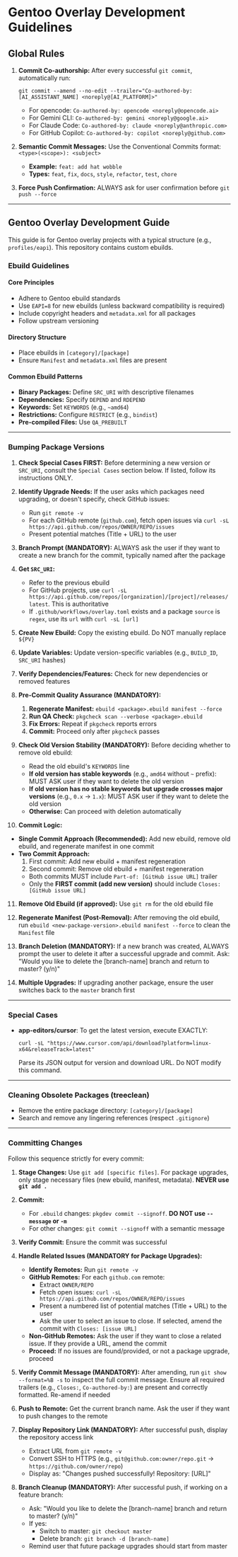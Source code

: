 # Gentoo Overlay Development Guidelines

## Global Rules

1. **Commit Co-authorship:** After every successful `git commit`, automatically run:
   ```
   git commit --amend --no-edit --trailer="Co-authored-by: [AI_ASSISTANT_NAME] <noreply@[AI_PLATFORM]>"
   ```
   * For opencode: `Co-authored-by: opencode <noreply@opencode.ai>`
   * For Gemini CLI: `Co-authored-by: gemini <noreply@google.ai>`
   * For Claude Code: `Co-authored-by: claude <noreply@anthropic.com>`
   * For GitHub Copilot: `Co-authored-by: copilot <noreply@github.com>`

2. **Semantic Commit Messages:** Use the Conventional Commits format: `<type>(<scope>): <subject>`
   * **Example:** `feat: add hat wobble`
   * **Types:** `feat`, `fix`, `docs`, `style`, `refactor`, `test`, `chore`

3. **Force Push Confirmation:** ALWAYS ask for user confirmation before `git push --force`

---

## Gentoo Overlay Development Guide

This guide is for Gentoo overlay projects with a typical structure (e.g., `profiles/eapi`). This repository contains custom ebuilds.

### Ebuild Guidelines

#### Core Principles
* Adhere to Gentoo ebuild standards
* Use `EAPI=8` for new ebuilds (unless backward compatibility is required)
* Include copyright headers and `metadata.xml` for all packages
* Follow upstream versioning

#### Directory Structure
* Place ebuilds in `[category]/[package]`
* Ensure `Manifest` and `metadata.xml` files are present

#### Common Ebuild Patterns
* **Binary Packages:** Define `SRC_URI` with descriptive filenames
* **Dependencies:** Specify `DEPEND` and `RDEPEND`
* **Keywords:** Set `KEYWORDS` (e.g., `~amd64`)
* **Restrictions:** Configure `RESTRICT` (e.g., `bindist`)
* **Pre-compiled Files:** Use `QA_PREBUILT`

---

### Bumping Package Versions

1. **Check Special Cases FIRST:** Before determining a new version or `SRC_URI`, consult the `Special Cases` section below. If listed, follow its instructions ONLY.

2. **Identify Upgrade Needs:** If the user asks which packages need upgrading, or doesn't specify, check GitHub issues:
   * Run `git remote -v`
   * For each GitHub remote (`github.com`), fetch open issues via `curl -sL https://api.github.com/repos/OWNER/REPO/issues`
   * Present potential matches (Title + URL) to the user

3. **Branch Prompt (MANDATORY):** ALWAYS ask the user if they want to create a new branch for the commit, typically named after the package

4. **Get `SRC_URI`:**
   * Refer to the previous ebuild
   * For GitHub projects, use `curl -sL https://api.github.com/repos/[organization]/[project]/releases/latest`. This is authoritative
   * If `.github/workflows/overlay.toml` exists and a package `source` is `regex`, use its `url` with `curl -sL [url]`

5. **Create New Ebuild:** Copy the existing ebuild. Do NOT manually replace `${PV}`

6. **Update Variables:** Update version-specific variables (e.g., `BUILD_ID`, `SRC_URI` hashes)

7. **Verify Dependencies/Features:** Check for new dependencies or removed features

8. **Pre-Commit Quality Assurance (MANDATORY):**
   1. **Regenerate Manifest:** `ebuild <package>.ebuild manifest --force`
   2. **Run QA Check:** `pkgcheck scan --verbose <package>.ebuild`
   3. **Fix Errors:** Repeat if `pkgcheck` reports errors
   4. **Commit:** Proceed only after `pkgcheck` passes

9. **Check Old Version Stability (MANDATORY):** Before deciding whether to remove old ebuild:
   * Read the old ebuild's `KEYWORDS` line
   * **If old version has stable keywords** (e.g., `amd64` without `~` prefix): MUST ASK user if they want to delete the old version
   * **If old version has no stable keywords but upgrade crosses major versions** (e.g., `0.x` → `1.x`): MUST ASK user if they want to delete the old version
   * **Otherwise:** Can proceed with deletion automatically

10. **Commit Logic:**
   * **Single Commit Approach (Recommended):** Add new ebuild, remove old ebuild, and regenerate manifest in one commit
   * **Two Commit Approach:** 
     1. First commit: Add new ebuild + manifest regeneration
     2. Second commit: Remove old ebuild + manifest regeneration
     * Both commits MUST include `Part-of: [GitHub issue URL]` trailer
     * Only the **FIRST commit (add new version)** should include `Closes: [GitHub issue URL]`

11. **Remove Old Ebuild (if approved):** Use `git rm` for the old ebuild file

12. **Regenerate Manifest (Post-Removal):** After removing the old ebuild, run `ebuild <new-package-version>.ebuild manifest --force` to clean the `Manifest` file

13. **Branch Deletion (MANDATORY):** If a new branch was created, ALWAYS prompt the user to delete it after a successful upgrade and commit. Ask: "Would you like to delete the [branch-name] branch and return to master? (y/n)"

14. **Multiple Upgrades:** If upgrading another package, ensure the user switches back to the `master` branch first

---

### Special Cases
* **app-editors/cursor**: To get the latest version, execute EXACTLY:
  ```
  curl -sL "https://www.cursor.com/api/download?platform=linux-x64&releaseTrack=latest"
  ```
  Parse its JSON output for version and download URL. Do NOT modify this command.

---

### Cleaning Obsolete Packages (treeclean)
* Remove the entire package directory: `[category]/[package]`
* Search and remove any lingering references (respect `.gitignore`)

---

### Committing Changes

Follow this sequence strictly for every commit:

1. **Stage Changes:** Use `git add [specific files]`. For package upgrades, only stage necessary files (new ebuild, manifest, metadata). **NEVER use `git add .`**

2. **Commit:**
   * For `.ebuild` changes: `pkgdev commit --signoff`. **DO NOT use `--message` or `-m`**
   * For other changes: `git commit --signoff` with a semantic message

3. **Verify Commit:** Ensure the commit was successful

4. **Handle Related Issues (MANDATORY for Package Upgrades):**
   * **Identify Remotes:** Run `git remote -v`
   * **GitHub Remotes:** For each `github.com` remote:
     * Extract `OWNER/REPO`
     * Fetch open issues: `curl -sL https://api.github.com/repos/OWNER/REPO/issues`
     * Present a numbered list of potential matches (Title + URL) to the user
     * Ask the user to select an issue to close. If selected, amend the commit with `Closes: [issue URL]`
   * **Non-GitHub Remotes:** Ask the user if they want to close a related issue. If they provide a URL, amend the commit
   * **Proceed:** If no issues are found/provided, or not a package upgrade, proceed

5. **Verify Commit Message (MANDATORY):** After amending, run `git show --format=%B -s` to inspect the full commit message. Ensure all required trailers (e.g., `Closes:`, `Co-authored-by:`) are present and correctly formatted. Re-amend if needed

6. **Push to Remote:** Get the current branch name. Ask the user if they want to push changes to the remote

7. **Display Repository Link (MANDATORY):** After successful push, display the repository access link
   * Extract URL from `git remote -v`
   * Convert SSH to HTTPS (e.g., `git@github.com:owner/repo.git` → `https://github.com/owner/repo`)
   * Display as: "Changes pushed successfully! Repository: [URL]"

8. **Branch Cleanup (MANDATORY):** After successful push, if working on a feature branch:
   * Ask: "Would you like to delete the [branch-name] branch and return to master? (y/n)"
   * If yes: 
     * Switch to master: `git checkout master` 
     * Delete branch: `git branch -d [branch-name]`
   * Remind user that future package upgrades should start from master
